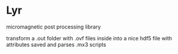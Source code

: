 # Lyr

micromagnetic post processing library

transform a .out folder with .ovf files inside into a nice hdf5 file with attributes saved and parses .mx3 scripts
